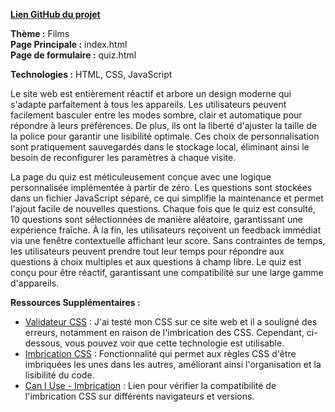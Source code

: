 [**Lien GitHub du projet**](https://github.com/dimeeentor/university-web-project)

**Thème :** Films  
**Page Principale :** index.html  
**Page de formulaire :** quiz.html

**Technologies :** HTML, CSS, JavaScript

Le site web est entièrement réactif et arbore un design moderne qui s'adapte parfaitement à tous les appareils. Les utilisateurs peuvent facilement basculer entre les modes sombre, clair et automatique pour répondre à leurs préférences. De plus, ils ont la liberté d'ajuster la taille de la police pour garantir une lisibilité optimale. Ces choix de personnalisation sont pratiquement sauvegardés dans le stockage local, éliminant ainsi le besoin de reconfigurer les paramètres à chaque visite.

La page du quiz est méticuleusement conçue avec une logique personnalisée implémentée à partir de zéro. Les questions sont stockées dans un fichier JavaScript séparé, ce qui simplifie la maintenance et permet l'ajout facile de nouvelles questions. Chaque fois que le quiz est consulté, 10 questions sont sélectionnées de manière aléatoire, garantissant une expérience fraîche. À la fin, les utilisateurs reçoivent un feedback immédiat via une fenêtre contextuelle affichant leur score. Sans contraintes de temps, les utilisateurs peuvent prendre tout leur temps pour répondre aux questions à choix multiples et aux questions à champ libre. Le quiz est conçu pour être réactif, garantissant une compatibilité sur une large gamme d'appareils.

**Ressources Supplémentaires :**

- [Validateur CSS](https://jigsaw.w3.org/css-validator/#validate_by_input+with_options) : J'ai testé mon CSS sur ce site web et il a souligné des erreurs, notamment en raison de l'imbrication des CSS. Cependant, ci-dessous, vous pouvez voir que cette technologie est utilisable.
- [Imbrication CSS](https://drafts.csswg.org/css-nesting/#toc) : Fonctionnalité qui permet aux règles CSS d'être imbriquées les unes dans les autres, améliorant ainsi l'organisation et la lisibilité du code.
- [Can I Use - Imbrication](https://caniuse.com/?search=nesting) : Lien pour vérifier la compatibilité de l'imbrication CSS sur différents navigateurs et versions.
